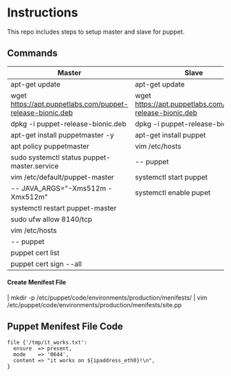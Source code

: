 # Instructions

This repo includes steps to setup master and slave for puppet.


## Commands

|                         Master                            |                          Slave                                 |
|-----------------------------------------------------------|----------------------------------------------------------------|
| apt-get update                                            | apt-get update                                                 |
| wget https://apt.puppetlabs.com/puppet-release-bionic.deb | wget https://apt.puppetlabs.com/puppet-release-bionic.deb      |
| dpkg -i puppet-release-bionic.deb                         | dpkg -i puppet-release-bionic.deb                              |
| apt-get install puppetmaster -y                           | apt-get install puppet                                         |
| apt policy puppetmaster                                   | vim /etc/hosts                                                 |
| sudo systemctl status puppet-master.service               | -- <Master Ip> puppet                                          |
| vim /etc/default/puppet-master                            | systemctl start puppet                                         |
| --   JAVA_ARGS="-Xms512m -Xmx512m"                        | systemctl enable pupet                                         |
| systemctl restart puppet-master                           |                                                                |
| sudo ufw allow 8140/tcp                                   |                                                                |
| vim /etc/hosts                                            |                                                                |
| -- <Master Ip> puppet                                     |                                                                |
| puppet cert list                                          |                                                                |
| puppet cert sign --all                                    |                                                                |

#### Create Menifest File
| mkdir -p /etc/puppet/code/environments/production/menifests/
| vim /etc/puppet/code/environments/production/menifests/site.pp

## Puppet Menifest File Code
```hcl
file {'/tmp/it_works.txt':
  ensure  => present,
  mode    => '0644',
  content => "it works on ${ipaddress_eth0}!\n",
}
```




<!--- END_TF_DOCS --->

